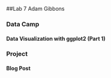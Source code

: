 ##Lab 7 Adam Gibbons

### Data Camp
#### Data Visualization with ggplot2 (Part 1)

### Project
#### Blog Post
